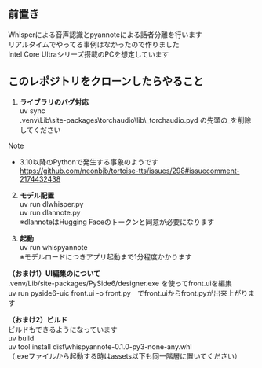 ## 前置き
Whisperによる音声認識とpyannoteによる話者分離を行います  
リアルタイムでやってる事例はなかったので作りました  
Intel Core Ultraシリーズ搭載のPCを想定しています

## このレポジトリをクローンしたらやること
1. **ライブラリのバグ対応**  
uv sync  
.venv\Lib\site-packages\torchaudio\lib\\_torchaudio.pyd
の先頭の_を削除してください  

> [!NOTE]
> - 3.10以降のPythonで発生する事象のようです  
https://github.com/neonbjb/tortoise-tts/issues/298#issuecomment-2174432438

2. **モデル配置**  
uv run dlwhisper.py  
uv run dlannote.py  
※dlannoteはHugging Faceのトークンと同意が必要になります

3. **起動**  
uv run whispyannote  
※モデルロードにつきアプリ起動まで1分程度かかります

**（おまけ1）UI編集のについて**  
.venv/Lib/site-packages/PySide6/designer.exe を使ってfront.uiを編集  
uv run pyside6-uic front.ui -o front.py　でfront.uiからfront.pyが出来上がります 

**（おまけ2）ビルド**  
ビルドもできるようになっています  
uv build  
uv tool install dist\whispyannote-0.1.0-py3-none-any.whl  
（.exeファイルから起動する時はassets以下も同一階層に置いてください）
